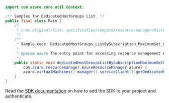 ```java
import com.azure.core.util.Context;

/** Samples for DedicatedHostGroups List. */
public final class Main {
    /*
     * x-ms-original-file: specification/compute/resource-manager/Microsoft.Compute/stable/2022-03-01/ComputeRP/examples/dedicatedHostExamples/DedicatedHostGroups_ListBySubscription_MaximumSet_Gen.json
     */
    /**
     * Sample code: DedicatedHostGroups_ListBySubscription_MaximumSet_Gen.
     *
     * @param azure The entry point for accessing resource management APIs in Azure.
     */
    public static void dedicatedHostGroupsListBySubscriptionMaximumSetGen(
        com.azure.resourcemanager.AzureResourceManager azure) {
        azure.virtualMachines().manager().serviceClient().getDedicatedHostGroups().list(Context.NONE);
    }
}
```

Read the [SDK documentation](https://github.com/Azure/azure-sdk-for-java/blob/azure-resourcemanager_2.15.0/sdk/resourcemanager/azure-resourcemanager/README.md) on how to add the SDK to your project and authenticate.
